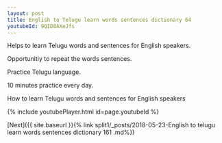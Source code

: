 ```yaml
---
layout: post
title: English to Telugu learn words sentences dictionary 64 
youtubeId: 9QID8AXeJfs
---
```

 
 
Helps to learn Telugu words and sentences for English speakers.

Opportunitiy to repeat the words sentences. 

Practice Telugu language. 
 
10 minutes practice every day. 
 
How to learn Telugu words and sentences for English speakers 
 
{% include youtubePlayer.html id=page.youtubeId %}
 
 
[Next]({{ site.baseurl }}{% link  split1/_posts/2018-05-23-English to telugu learn words sentences dictionary 161 .md%})
 
